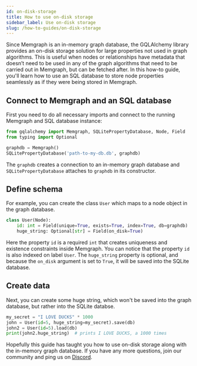 ```yaml
---
id: on-disk-storage
title: How to use on-disk storage
sidebar_label: Use on-disk storage
slug: /how-to-guides/on-disk-storage
---
```


Since Memgraph is an in-memory graph database, the GQLAlchemy library provides
an on-disk storage solution for large properties not used in graph algorithms.
This is useful when nodes or relationships have metadata that doesn’t need to be
used in any of the graph algorithms that need to be carried out in Memgraph, but
can be fetched after. In this how-to guide, you'll learn how to use an SQL
database to store node properties seamlessly as if they were being stored in
Memgraph.

## Connect to Memgraph and an SQL database

First you need to do all necessary imports and connect to the running Memgraph
and SQL database instance:

```python
from gqlalchemy import Memgraph, SQLitePropertyDatabase, Node, Field
from typing import Optional

graphdb = Memgraph()
SQLitePropertyDatabase('path-to-my-db.db', graphdb)
```

The `graphdb` creates a connection to an in-memory graph database and
`SQLitePropertyDatabase` attaches to `graphdb` in its constructor.

## Define schema

For example, you can create the class `User` which maps to a node object in the
graph database.

```python
class User(Node):
    id: int = Field(unique=True, exists=True, index=True, db=graphdb)
    huge_string: Optional[str] = Field(on_disk=True)
```

Here the property `id` is a required `int` that creates uniqueness and existence
constraints inside Memgraph. You can notice that the property `id` is also
indexed on label `User`. The `huge_string` property is optional, and because the
`on_disk` argument is set to `True`, it will be saved into the SQLite database.

## Create data

Next, you can create some huge string, which won't be saved into the graph
database, but rather into the SQLite databse.

```python
my_secret = "I LOVE DUCKS" * 1000
john = User(id=5, huge_string=my_secret).save(db)
john2 = User(id=5).load(db)
print(john2.huge_string)  # prints I LOVE DUCKS, a 1000 times
```

Hopefully this guide has taught you how to use on-disk storage along with the
in-memory graph database. If you have any more questions, join our community and
ping us on [Discord](https://discord.gg/memgraph).
